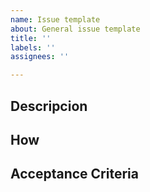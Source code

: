 ```yaml
---
name: Issue template
about: General issue template
title: ''
labels: ''
assignees: ''

---
```


<!-- Use good naming in the title above https://terem.tech/naming-guide-for-task-bug-and-user-story-titles/ -->
## Descripcion
<!-- Describe the necesity in detail -->
<!-- Use this structure -->
<!-- As <a/an> <actor/user/role> -->

<!-- I <want/need> to <necessity descripion> -->

<!-- <because / to> <objective/why description> -->

## How
<!-- Decribe technically all the steps, information and related modules on how to do the changes for issue completion -->
<!-- Data Source and Related modules -->

<!-- Wireframe, mock, response, request or another type of data display or i/o-->

<!-- Error handling description -->

<!-- Code/Feature owner -->

## Acceptance Criteria
<!-- A checklist of the tests / review actions needed to call the issue completed -->
<!-- - [ ] The endpoint should return name and last name and will be tested on postman -->
<!-- - [ ] The view should display a graph with sales info -->
